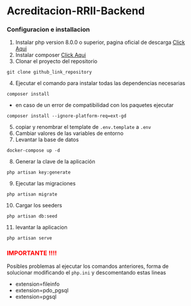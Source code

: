 # Acreditacion-RRII-Backend


### Configuracion e installacion
1. Instalar php version 8.0.0 o superior, pagina oficial de descarga <a href="https://www.php.net/downloads" target="_blank">Click Aqui</a>
2. Instalar composer <a href="https://getcomposer.org/doc/00-intro.md" target="_blank">Click Aqui</a>
3. Clonar el proyecto del repositorio
```
git clone github_link_repository
```
4. Ejecutar el comando para instalar todas las dependencias necesarias 
```
composer install
```
- en caso de un error de compatibilidad con los paquetes ejecutar
```
composer install --ignore-platform-req=ext-gd
```
5. copiar y renombrar el template de `.env.template` a `.env`
6. Cambiar valores de las variables de entorno
7. Levantar la base de datos
```
docker-compose up -d
```
8. Generar la clave de la aplicación
```
php artisan key:generate
```
9. Ejecutar las migraciones
```
php artisan migrate
```
10. Cargar los seeders
```
php artisan db:seed
```
11. levantar la aplicacion
```
php artisan serve
```

<h3 style='color:red;'>IMPORTANTE !!!!</h3>

Posibles problemas al ejecutar los comandos anteriores, forma de solucionar modificando el `php.ini` y descomentando estas lineas

- extension=fileinfo
- extension=pdo_pgsql
- extension=pgsql